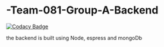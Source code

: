 # -Team-081-Group-A-Backend

[![Codacy Badge](https://api.codacy.com/project/badge/Grade/b6acbca3a0d943edbeb5db33dc1f1725)](https://app.codacy.com/gh/BuildForSDGCohort2/Team-081-Group-A-Backend?utm_source=github.com&utm_medium=referral&utm_content=BuildForSDGCohort2/Team-081-Group-A-Backend&utm_campaign=Badge_Grade_Settings)

the backend is built using Node, espress and mongoDb